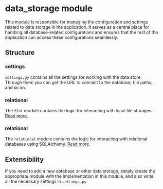 # data_storage module
This module is responsible for managing the configuration and settings related to data storage in the application. It serves as a central place for handling all database-related configurations and ensures that the rest of the application can access these configurations seamlessly.

## Structure
### settings
`settings.py` contains all the settings for working with the data store. Through them you can get the URL to connect to the database, file paths, and so on.

### relational
The `flat` module contains the logic for interacting with local file storages. [Read more.](flat/README.md)

### relational
The `relational` module contains the logic for interacting with relational databases using SQLAlchemy. [Read more.](relational/README.md)


## Extensibility
If you need to add a new database or other data storage, simply create the appropriate module with the implementation in this module, and also write all the necessary settings in `settings.py`.

